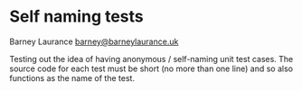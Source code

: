 # Self naming tests

Barney Laurance <barney@barneylaurance.uk>

Testing out the idea of having anonymous / self-naming unit test cases. The source code for each
test must be short (no more than one line) and so also functions as the name of the test.